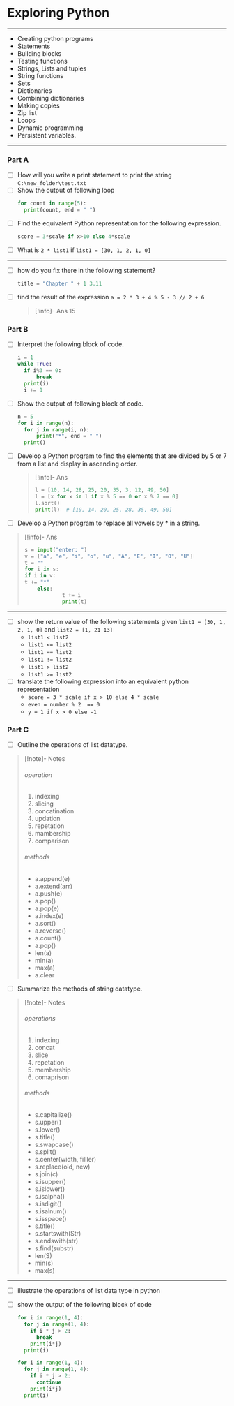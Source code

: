 # Exploring Python

---

- Creating python programs
- Statements
- Building blocks
- Testing functions
- Strings, Lists and tuples
- String functions
- Sets
- Dictionaries
- Combining dictionaries
- Making copies
- Zip list
- Loops
- Dynamic programming
- Persistent variables.

---

### Part A

- [ ] How will you write a print statement to print the string
      `C:\new_folder\test.txt`
- [ ] Show the output of following loop
  ```python
  for count in range(5):
  	print(count, end = " ")
  ```
- [ ] Find the equivalent Python representation for the following expression.
  ```python
  score = 3*scale if x>10 else 4*scale
  ```
- [ ] What is `2 * list1` if `list1 = [30, 1, 2, 1, 0]`

---

- [ ] how do you fix there in the following statement?
  ```php
  title = "Chapter " + 1 3.11
  ```
- [ ] find the result of the expression `a = 2 * 3 + 4 % 5 - 3 // 2 + 6`
  > [!info]- Ans
  > 15

### Part B

- [ ] Interpret the following block of code.
  ```python
  i = 1
  while True:
  	if i%3 == 0:
  		break
  	print(i)
  	i += 1
  ```
- [ ] Show the output of following block of code.
  ```python
  n = 5
  for i in range(n):
  	for j in range(i, n):
  		print("*", end = " ")
  	print()
  ```
- [ ] Develop a Python program to find the elements that are divided by 5 or 7 from a list and display in ascending order.
  > [!info]- Ans
  >
  > ```python
  > l = [10, 14, 28, 25, 20, 35, 3, 12, 49, 50]
  > l = [x for x in l if x % 5 == 0 or x % 7 == 0]
  > l.sort()
  > print(l)  # [10, 14, 20, 25, 28, 35, 49, 50]
  > ```
  
- [ ] Develop a Python program to replace all vowels by \* in a string.
> [!info]- Ans
> ```python
> s = input("enter: ")
> v = ["a", "e", "i", "o", "u", "A", "E", "I", "O", "U"]
> t = ""
> for i in s:
> if i in v:
> t += "*"
>     else:
>             t += i
>             print(t)
> ```

---

- [ ] show the return value of the following statements given `list1 = [30, 1, 2, 1, 0]` and `list2 = [1, 21 13]`
  - `list1 < list2`
  - `list1 <= list2`
  - `list1 == list2`
  - `list1 != list2`
  - `list1 > list2`
  - `list1 >= list2`
- [ ] translate the following expression into an equivalent python representation
  - `score = 3 * scale if x > 10 else 4 * scale`
  - `even = number % 2  == 0`
  - `y = 1 if x > 0 else -1`

### Part C

- [ ] Outline the operations of list datatype.
> [!note]- Notes
> ###### operation
> 1. indexing
> 2. slicing
> 3. concatination
> 4. updation
> 5. repetation
> 6. mambership
> 7. comparison
> ###### methods
> - a.append(e)
> - a.extend(arr)
> - a.push(e)
> - a.pop()
> - a.pop(e)
> - a.index(e)
> - a.sort()
> - a.reverse()
> - a.count()
> - a.pop()
> - len(a)
> - min(a)
> - max(a)
> - a.clear
- [ ] Summarize the methods of string datatype.
> [!note]- Notes
> ###### operations
> 1. indexing
> 2. concat
> 3. slice
> 4. repetation
> 5. membership
> 6. comaprison
> ###### methods
> - s.capitalize()
> - s.upper()
> - s.lower()
> - s.title()
> - s.swapcase()
> - s.split()
> - s.center(width, filller)
> - s.replace(old, new)
> - s.join(c)
> - s.isupper()
> - s.islower()
> - s.isalpha()
> - s.isdigit()
> - s.isalnum()
> - s.isspace()
> - s.title()
> - s.startswith(Str)
> - s.endswith(str)
> - s.find(substr)
> - len(S)
> - min(s)
> - max(s)

---

- [ ] illustrate the operations of list data type in python
- [ ] show the output of the following block of code

  ```python
  for i in range(1, 4):
    for j in range(1, 4):
      if i * j > 2:
        break
      print(i*j)
    print(i)

  ```

  ```python
  for i in range(1, 4):
    for j in range(1, 4):
      if i * j > 2:
        continue
      print(i*j)
    print(i)

  ```

